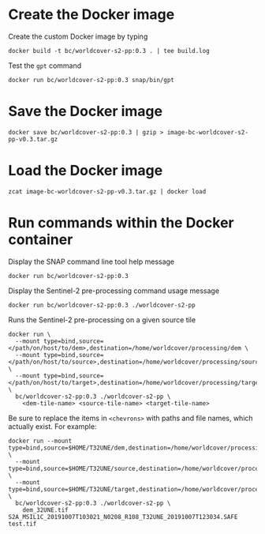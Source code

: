 # Create the Docker image

Create the custom Docker image by typing

    docker build -t bc/worldcover-s2-pp:0.3 . | tee build.log

Test the `gpt` command

    docker run bc/worldcover-s2-pp:0.3 snap/bin/gpt

# Save the Docker image

    docker save bc/worldcover-s2-pp:0.3 | gzip > image-bc-worldcover-s2-pp-v0.3.tar.gz

# Load the Docker image 

    zcat image-bc-worldcover-s2-pp-v0.3.tar.gz | docker load

# Run commands within the Docker container

Display the SNAP command line tool help message

    docker run bc/worldcover-s2-pp:0.3

Display the Sentinel-2 pre-processing command usage message

    docker run bc/worldcover-s2-pp:0.3 ./worldcover-s2-pp
    
Runs the Sentinel-2 pre-processing on a given source tile

    docker run \
      --mount type=bind,source=</path/on/host/to/dem>,destination=/home/worldcover/processing/dem \
      --mount type=bind,source=</path/on/host/to/source>,destination=/home/worldcover/processing/source \
      --mount type=bind,source=</path/on/host/to/target>,destination=/home/worldcover/processing/target \
      bc/worldcover-s2-pp:0.3 ./worldcover-s2-pp \
        <dem-tile-name> <source-tile-name> <target-tile-name>

Be sure to replace the items in `<chevrons>` with paths and file names, which actually exist. For example:

    docker run --mount type=bind,source=$HOME/T32UNE/dem,destination=/home/worldcover/processing/dem \
      --mount type=bind,source=$HOME/T32UNE/source,destination=/home/worldcover/processing/source \
      --mount type=bind,source=$HOME/T32UNE/target,destination=/home/worldcover/processing/target \
      bc/worldcover-s2-pp:0.3 ./worldcover-s2-pp \
        dem_32UNE.tif S2A_MSIL1C_20191007T103021_N0208_R108_T32UNE_20191007T123034.SAFE test.tif
